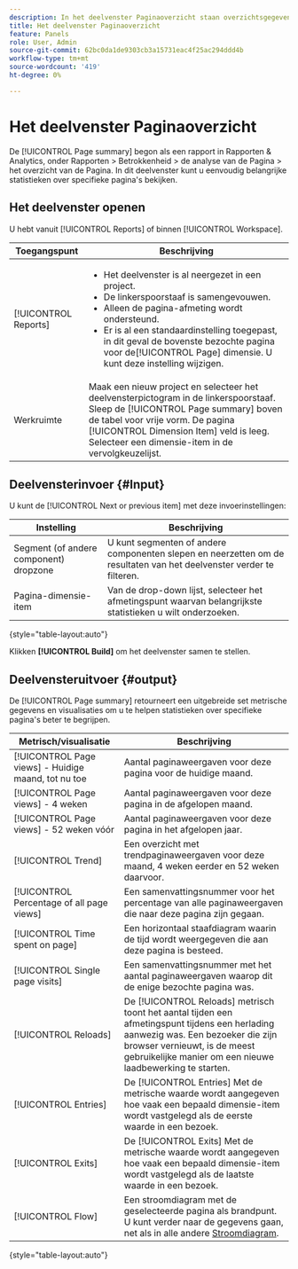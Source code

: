 ```yaml
---
description: In het deelvenster Paginaoverzicht staan overzichtsgegevens voor een door u gekozen pagina.
title: Het deelvenster Paginaoverzicht
feature: Panels
role: User, Admin
source-git-commit: 62bc0da1de9303cb3a15731eac4f25ac294ddd4b
workflow-type: tm+mt
source-wordcount: '419'
ht-degree: 0%

---
```



# Het deelvenster Paginaoverzicht

De [!UICONTROL Page summary] begon als een rapport in Rapporten &amp; Analytics, onder Rapporten > Betrokkenheid > de analyse van de Pagina > het overzicht van de Pagina. In dit deelvenster kunt u eenvoudig belangrijke statistieken over specifieke pagina&#39;s bekijken.

## Het deelvenster openen

U hebt vanuit [!UICONTROL Reports] of binnen [!UICONTROL Workspace].

| Toegangspunt | Beschrijving |
| --- | --- |
| [!UICONTROL Reports] | <ul><li>Het deelvenster is al neergezet in een project.</li><li>De linkerspoorstaaf is samengevouwen.</li><li>Alleen de pagina-afmeting wordt ondersteund.</li><li>Er is al een standaardinstelling toegepast, in dit geval de bovenste bezochte pagina voor de[!UICONTROL Page] dimensie. U kunt deze instelling wijzigen.</li></ul> |
| Werkruimte | Maak een nieuw project en selecteer het deelvensterpictogram in de linkerspoorstaaf. Sleep de [!UICONTROL Page summary] boven de tabel voor vrije vorm. De pagina [!UICONTROL Dimension Item] veld is leeg. Selecteer een dimensie-item in de vervolgkeuzelijst. |

## Deelvensterinvoer {#Input}

U kunt de [!UICONTROL Next or previous item] met deze invoerinstellingen:

| Instelling | Beschrijving |
| --- | --- |
| Segment (of andere component) dropzone | U kunt segmenten of andere componenten slepen en neerzetten om de resultaten van het deelvenster verder te filteren. |
| Pagina-dimensie-item | Van de drop-down lijst, selecteer het afmetingspunt waarvan belangrijkste statistieken u wilt onderzoeken. |

{style=&quot;table-layout:auto&quot;}

Klikken **[!UICONTROL Build]** om het deelvenster samen te stellen.

## Deelvensteruitvoer {#output}

De [!UICONTROL Page summary] retourneert een uitgebreide set metrische gegevens en visualisaties om u te helpen statistieken over specifieke pagina&#39;s beter te begrijpen.

| Metrisch/visualisatie | Beschrijving |
| --- | --- |
| [!UICONTROL Page views] - Huidige maand, tot nu toe | Aantal paginaweergaven voor deze pagina voor de huidige maand. |
| [!UICONTROL Page views] - 4 weken | Aantal paginaweergaven voor deze pagina in de afgelopen maand. |
| [!UICONTROL Page views] - 52 weken vóór | Aantal paginaweergaven voor deze pagina in het afgelopen jaar. |
| [!UICONTROL Trend] | Een overzicht met trendpaginaweergaven voor deze maand, 4 weken eerder en 52 weken daarvoor. |
| [!UICONTROL Percentage of all page views] | Een samenvattingsnummer voor het percentage van alle paginaweergaven die naar deze pagina zijn gegaan. |
| [!UICONTROL Time spent on page] | Een horizontaal staafdiagram waarin de tijd wordt weergegeven die aan deze pagina is besteed. |
| [!UICONTROL Single page visits] | Een samenvattingsnummer met het aantal paginaweergaven waarop dit de enige bezochte pagina was. |
| [!UICONTROL Reloads] | De [!UICONTROL Reloads] metrisch toont het aantal tijden een afmetingspunt tijdens een herlading aanwezig was. Een bezoeker die zijn browser vernieuwt, is de meest gebruikelijke manier om een nieuwe laadbewerking te starten. |
| [!UICONTROL Entries] | De [!UICONTROL Entries] Met de metrische waarde wordt aangegeven hoe vaak een bepaald dimensie-item wordt vastgelegd als de eerste waarde in een bezoek. |
| [!UICONTROL Exits] | De [!UICONTROL Exits] Met de metrische waarde wordt aangegeven hoe vaak een bepaald dimensie-item wordt vastgelegd als de laatste waarde in een bezoek. |
| [!UICONTROL Flow] | Een stroomdiagram met de geselecteerde pagina als brandpunt. U kunt verder naar de gegevens gaan, net als in alle andere [Stroomdiagram](/help/analyze/analysis-workspace/visualizations/c-flow/creating-flow-report.md). |

{style=&quot;table-layout:auto&quot;}
